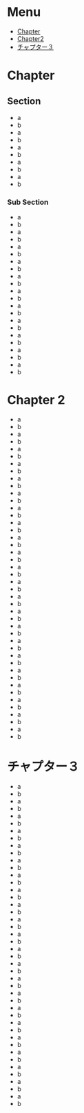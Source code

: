 # Menu

- [Chapter](#Chapter)
- [Chapter2](#Chapter2)
- [チャプター３](#チャプター３)

# Chapter

## Section
- a
- b
- a
- b
- a
- b
- a
- b
- a
- b

### Sub Section
- a
- b
- a
- b
- a
- b
- a
- b
- a
- b
- a
- b
- a
- b
- a
- b
- a
- b
- a
- b
- a
- b

# Chapter 2

- a
- b
- a
- b
- a
- b
- a
- b
- a
- b
- a
- b
- a
- b
- a
- b
- a
- b
- a
- b
- a
- b
- a
- b
- a
- b
- a
- b
- a
- b
- a
- b
- a
- b
- a
- b
- a
- b
- a
- b
- a
- b
- a
- b

# チャプター３

- a
- b
- a
- b
- a
- b
- a
- b
- a
- b
- a
- b
- a
- b
- a
- b
- a
- b
- a
- b
- a
- b
- a
- b
- a
- b
- a
- b
- a
- b
- a
- b
- a
- b
- a
- b
- a
- b
- a
- b
- a
- b
- a
- b